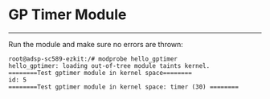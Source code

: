 # GP Timer Module
-----------------------------------

Run the module and make sure no errors are thrown:
```
root@adsp-sc589-ezkit:/# modprobe hello_gptimer
hello_gptimer: loading out-of-tree module taints kernel.
========Test gptimer module in kernel space========
id: 5
========Test gptimer module in kernel space: timer (30) ========
```
